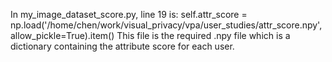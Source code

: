 In my_image_dataset_score.py, line 19 is:
self.attr_score = np.load('/home/chen/work/visual_privacy/vpa/user_studies/attr_score.npy', allow_pickle=True).item()
This file is the required .npy file which is a dictionary containing the attribute score for each user.
